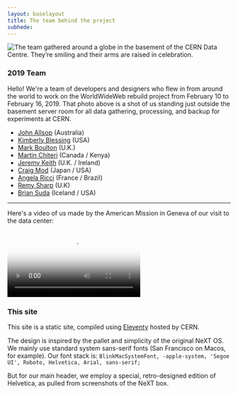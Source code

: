 ```yaml
---
layout: baselayout
title: The team behind the project
subhede: 
---
```



<img src="/images/colophon/thegroup.jpg" alt="The team gathered around a globe in the basement of the CERN Data Centre. They’re smiling and their arms are raised in celebration." class="fullbleed"/>


<section>

### 2019 Team

Hello! We're a team of developers and designers who flew in from around the world to work on the WorldWideWeb rebuild project from February 10 to February 16, 2019. That photo above is a shot of us standing just outside the basement server room for all data gathering, processing, and backup for experiments at CERN. 

- [John Allsop](http://johnfallsopp.com/) (Australia)
- [Kimberly Blessing](https://www.kimberlyblessing.com/) (USA)
- [Mark Boulton](http://www.markboulton.co.uk/) (U.K.)
- [Martin Chiteri](http://geek.co.ke/about/) (Canada / Kenya) 
- [Jeremy Keith](https://adactio.com) (U.K. / Ireland)
- [Craig Mod](https://craigmod.com) (Japan / USA)
- [Angela Ricci](https://gericci.me) (France / Brazil)
- [Remy Sharp](https://remysharp.com) (U.K)
- [Brian Suda](https://twitter.com/briansuda?ref_src=twsrc%5Egoogle%7Ctwcamp%5Eserp%7Ctwgr%5Eauthor) (Iceland / USA)

----

Here's a video of us made by the American Mission in Geneva of our visit to the data center: 

<video controls poster="/images/cern_data-poster.jpg" src="/images/cern_data.mp4" style="display: inline;">

<a href="https://www.facebook.com/usmissiongeneva/videos/415779382505638/">Facebook original video source</a>

</video>

</section>

<section>

### This site

This site is a static site, compiled using [Eleventy](https://www.11ty.io/) hosted by CERN. 

The design is inspired by the pallet and simplicity of the original NeXT OS. We mainly use standard system sans-serif fonts (San Francisco on Macos, for example). Our font stack is: `BlinkMacSystemFont, -apple-system, 'Segoe UI', Roboto, Helvetica, Arial, sans-serif;`

But for our main header, we employ a special, retro-designed edition of Helvetica, as pulled from screenshots of the NeXT box. 




</section>
